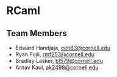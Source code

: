 # RCaml

## Team Members
- Edward Handjaja, eeh83@cornell.edu
- Ryan Fujii, rmf253@cornell.edu
- Bradley Lasker, bl579@cornell.edu
- Arnav Kaul, ak2498@cornell.edu
